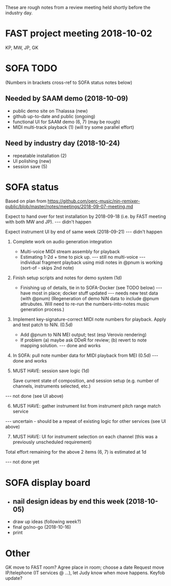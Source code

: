 These are rough notes from a review meeting held shortly before the industry day.

# FAST project meeting 2018-10-02

KP, MW, JP, GK

# SOFA TODO

(Numbers in brackets cross-ref to SOFA status notes below)

## Needed by SAAM demo (2018-10-09)

- public demo site on Thalassa (new)
- github up-to-date and public (ongoing)
- functional UI for SAAM demo (6, 7)  (may be rough)
- MIDI multi-track playback (1) (will try some parallel effort)

## Need by industry day (2018-10-24)

- repeatable installation (2)
- UI polishing (new)
- session save (5)


# SOFA status

Based on plan from https://github.com/oerc-music/nin-remixer-public/blob/master/notes/meetings/2018-09-07-meeting.md


Expect to hand over for test installation by 2018-09-18 (i.e. by FAST meeting with both MW and JP).
--- didn't happen

Expect instrument UI by end of same week (2018-09-21)
--- didn't happen

1. Complete work on audio generation integration
    - Multi-voice MIDI stream assembly for playback
    - Estimating 1-2d + time to pick up.
--- still no multi-voice
--- individual fragment playback using midi notes in @pnum is working (sort-of - skips 2nd note)

2. Finish setup scripts and notes for demo system (1d)
    - Finishing up of details, tie in to SOFA-Docker (see TODO below)
--- have most in place; docker stuff updated
--- needs new test data (with @pnum) (Regeneration of demo NiN data to include @pnum attrubutes.  Will need to re-run the numbers-into-notes music generation process.)

3. Implement key-signature-correct MIDI note numbers for playback.  Apply and test patch to NiN. (0.5d)
    - Add @pnum to NiN MEI output; test (esp Verovio rendering)
    - If problem (a) maybe ask DDeR for review; (b) revert to note mapping solution.
--- done and works

4. In SOFA: pull note number data for MIDI playback from MEI (0.5d)
--- done and works

5. MUST HAVE: session save logic (1d)

    Save current state of composition, and session setup (e.g. number of channels, instruments selected, etc.)

--- not done (see UI above)

6. MUST HAVE: gather instrument list from instrument pitch range match service

--- uncertain - should be a repeat of existing logic for other services (see UI above)

7. MUST HAVE: UI for instrument selection on each channel (this was a previously unscheduled requirement)

Total effort remaining for the above 2 items (6, 7) is estimated at 1d

--- not done yet


# SOFA display board

- nail design ideas by end this week (2018-10-05)
    -
- draw up ideas (following week?)
- final go/no-go  (2018-10-16)
- print


# Other

GK move to FAST room?
Agree place in room; choose a date
Request move IP/telephone (IT services @ ...), let Judy know when move happens.
Keyfob update?


